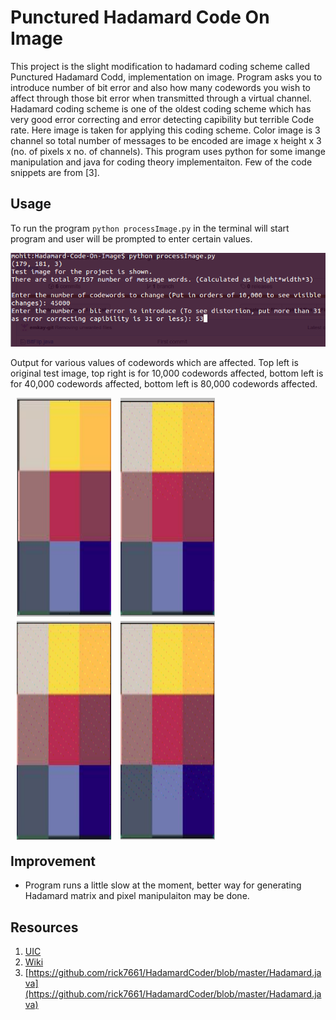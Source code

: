 # Punctured Hadamard Code On Image
This project is the slight modification to hadamard coding scheme called Punctured Hadamard Codd, implementation on image. Program asks you to introduce number of bit error and also how many codewords you wish to affect through those bit error when transmitted through a virtual channel.
</br>
Hadamard coding scheme is one of the oldest coding scheme which has very good error correcting and error detecting capibility but terrible Code rate. Here image is taken for applying this coding scheme. Color image is 3 channel so total number of messages
to be encoded are image x height x 3 (no. of pixels x no. of channels). This program uses python for some imange manipulation and java for coding theory implementaiton. Few of the code snippets are from [3].


## Usage
To run the program `python processImage.py` in the terminal will start program and user will be prompted to enter certain values. </br>

<p align="center">
   <img src="https://github.com/emkay-git/Hadamard-Code-On-Image/blob/master/images/console.png"> 
</p>
Output for various values of codewords which are affected. Top left is original test image, top right is for 10,000 codewords affected, bottom left is for 40,000 codewords affected, bottom left is 80,000 codewords affected.

<p align="center">
<img height="350" width="350" hspace="10" src="https://github.com/emkay-git/Hadamard-Code-On-Image/blob/master/images/one.png" style="float: left; width: 30%; margin-right: 1%; margin-bottom: 0.5em;"><img height="350" width="350" hspace="10" src="https://github.com/emkay-git/Hadamard-Code-On-Image/blob/master/images/40k.png" style="float: left; width: 30%; margin-right: 1%; margin-bottom: 0.5em;"><p style="clear: both;">
</p>


<p align="center">
<img height="350" width="350" hspace="10" src="https://github.com/emkay-git/Hadamard-Code-On-Image/blob/master/images/60k.png" style="float: left; width: 30%; margin-right: 1%; margin-bottom: 0.5em;"><img height="350" width="350" hspace="10" src="https://github.com/emkay-git/Hadamard-Code-On-Image/blob/master/images/80k.png" style="float: left; width: 30%; margin-right: 1%; margin-bottom: 0.5em;"><p style="clear: both;">
</p>

## Improvement
* Program runs a little slow at the moment, better way for generating Hadamard matrix and pixel manipulaiton may be done.


## Resources
1. [UIC](http://homepages.math.uic.edu/~leon/mcs425-s08/handouts/Hadamard_codes.pdf)
2. [Wiki](https://en.wikipedia.org/wiki/Hadamard_code)
3. [https://github.com/rick7661/HadamardCoder/blob/master/Hadamard.java](https://github.com/rick7661/HadamardCoder/blob/master/Hadamard.java)
